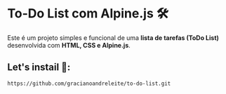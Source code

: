 # To-Do List com Alpine.js 🛠

Este é um projeto simples e funcional de uma **lista de tarefas (ToDo List)** desenvolvida com **HTML, CSS e Alpine.js**.

## Let's instail 🚀:
   ```
   https://github.com/gracianoandreleite/to-do-list.git
   ```
